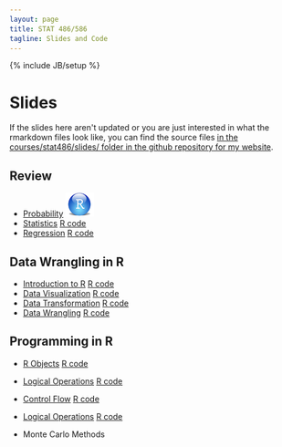 ```yaml
---
layout: page
title: STAT 486/586
tagline: Slides and Code
---
```

{% include JB/setup %}

# Slides

If the slides here aren't updated or you are just interested in what the 
rmarkdown files look like, 
you can find the source files 
[in the courses/stat486/slides/ folder in the github repository for my website](https://github.com/jarad/jarad.github.com/tree/master/courses/stat486/slides). 

## Review

- [Probability](01-probability/01-probability.html) [![R Code](rstudio.png)](01-probability/01-probability.R)
- [Statistics](02-statistics/02-statistics.html) [R code](02-statistics/02-statistics.R)
- [Regression](03-regression/03-regression.html) [R code](03-regression/03-regression.R)

## Data Wrangling in R

- [Introduction to R](04-intro_to_r/04-intro_to_r.html) [R code](04-intro_to_r/04-intro_to_r.R)
- [Data Visualization](05-ggplot2/05-ggplot2.html) [R code](05-ggplot2/05-ggplot2.R)
- [Data Transformation](06-dplyr/06-dplyr.html) [R code](06-dplyr/06-dplyr.R)
- [Data Wrangling](07-wrangling/07-wrangling.html) [R code](07-wrangling/07-wrangling.R)

## Programming in R

- [R Objects](08-objects/08-objects.html) [R code](08-objects/08-objects.R)
- [Logical Operations](09-logical/09-logical.html) [R code](09-logical/09-logical.R)
- [Control Flow](10-control/10-control.html) [R code](10-control/10-control.R)
- [Logical Operations](11-functions/11-functions.html) [R code](11-functions/11-functions.R)


- Monte Carlo Methods
